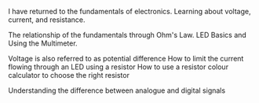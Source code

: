 I have returned to the fundamentals of electronics. Learning about voltage, current, and resistance. 



The relationship of the fundamentals through Ohm's Law.
LED Basics and Using the Multimeter.


Voltage is also referred to as potential difference
How to limit the current flowing through an LED using a resistor
How to use a resistor colour calculator to choose the right resistor

  Understanding the difference between analogue and digital signals  
